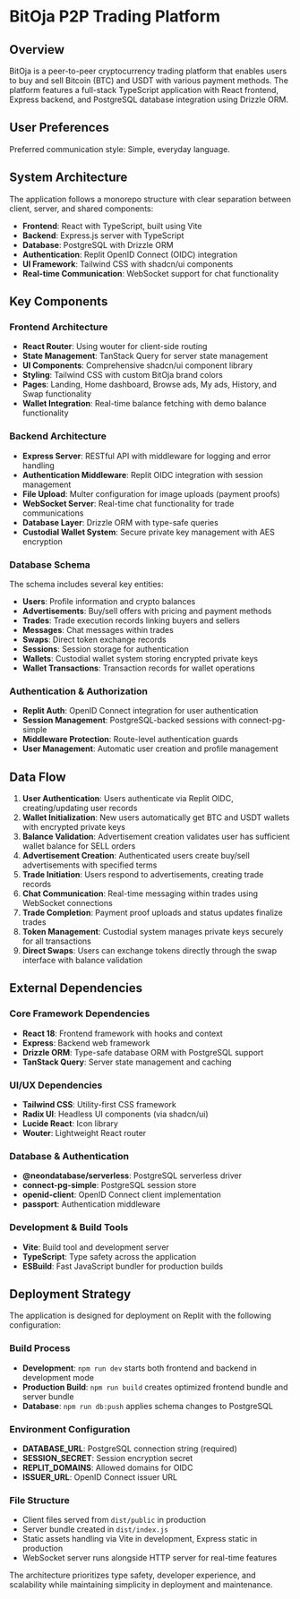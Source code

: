 # BitOja P2P Trading Platform

## Overview

BitOja is a peer-to-peer cryptocurrency trading platform that enables users to buy and sell Bitcoin (BTC) and USDT with various payment methods. The platform features a full-stack TypeScript application with React frontend, Express backend, and PostgreSQL database integration using Drizzle ORM.

## User Preferences

Preferred communication style: Simple, everyday language.

## System Architecture

The application follows a monorepo structure with clear separation between client, server, and shared components:

- **Frontend**: React with TypeScript, built using Vite
- **Backend**: Express.js server with TypeScript
- **Database**: PostgreSQL with Drizzle ORM
- **Authentication**: Replit OpenID Connect (OIDC) integration
- **UI Framework**: Tailwind CSS with shadcn/ui components
- **Real-time Communication**: WebSocket support for chat functionality

## Key Components

### Frontend Architecture
- **React Router**: Using wouter for client-side routing
- **State Management**: TanStack Query for server state management
- **UI Components**: Comprehensive shadcn/ui component library
- **Styling**: Tailwind CSS with custom BitOja brand colors
- **Pages**: Landing, Home dashboard, Browse ads, My ads, History, and Swap functionality
- **Wallet Integration**: Real-time balance fetching with demo balance functionality

### Backend Architecture
- **Express Server**: RESTful API with middleware for logging and error handling
- **Authentication Middleware**: Replit OIDC integration with session management
- **File Upload**: Multer configuration for image uploads (payment proofs)
- **WebSocket Server**: Real-time chat functionality for trade communications
- **Database Layer**: Drizzle ORM with type-safe queries
- **Custodial Wallet System**: Secure private key management with AES encryption

### Database Schema
The schema includes several key entities:
- **Users**: Profile information and crypto balances
- **Advertisements**: Buy/sell offers with pricing and payment methods
- **Trades**: Trade execution records linking buyers and sellers
- **Messages**: Chat messages within trades
- **Swaps**: Direct token exchange records
- **Sessions**: Session storage for authentication
- **Wallets**: Custodial wallet system storing encrypted private keys
- **Wallet Transactions**: Transaction records for wallet operations

### Authentication & Authorization
- **Replit Auth**: OpenID Connect integration for user authentication
- **Session Management**: PostgreSQL-backed sessions with connect-pg-simple
- **Middleware Protection**: Route-level authentication guards
- **User Management**: Automatic user creation and profile management

## Data Flow

1. **User Authentication**: Users authenticate via Replit OIDC, creating/updating user records
2. **Wallet Initialization**: New users automatically get BTC and USDT wallets with encrypted private keys
3. **Balance Validation**: Advertisement creation validates user has sufficient wallet balance for SELL orders
4. **Advertisement Creation**: Authenticated users create buy/sell advertisements with specified terms
5. **Trade Initiation**: Users respond to advertisements, creating trade records
6. **Chat Communication**: Real-time messaging within trades using WebSocket connections
7. **Trade Completion**: Payment proof uploads and status updates finalize trades
8. **Token Management**: Custodial system manages private keys securely for all transactions
9. **Direct Swaps**: Users can exchange tokens directly through the swap interface with balance validation

## External Dependencies

### Core Framework Dependencies
- **React 18**: Frontend framework with hooks and context
- **Express**: Backend web framework
- **Drizzle ORM**: Type-safe database ORM with PostgreSQL support
- **TanStack Query**: Server state management and caching

### UI/UX Dependencies
- **Tailwind CSS**: Utility-first CSS framework
- **Radix UI**: Headless UI components (via shadcn/ui)
- **Lucide React**: Icon library
- **Wouter**: Lightweight React router

### Database & Authentication
- **@neondatabase/serverless**: PostgreSQL serverless driver
- **connect-pg-simple**: PostgreSQL session store
- **openid-client**: OpenID Connect client implementation
- **passport**: Authentication middleware

### Development & Build Tools
- **Vite**: Build tool and development server
- **TypeScript**: Type safety across the application
- **ESBuild**: Fast JavaScript bundler for production builds

## Deployment Strategy

The application is designed for deployment on Replit with the following configuration:

### Build Process
- **Development**: `npm run dev` starts both frontend and backend in development mode
- **Production Build**: `npm run build` creates optimized frontend bundle and server bundle
- **Database**: `npm run db:push` applies schema changes to PostgreSQL

### Environment Configuration
- **DATABASE_URL**: PostgreSQL connection string (required)
- **SESSION_SECRET**: Session encryption secret
- **REPLIT_DOMAINS**: Allowed domains for OIDC
- **ISSUER_URL**: OpenID Connect issuer URL

### File Structure
- Client files served from `dist/public` in production
- Server bundle created in `dist/index.js`
- Static assets handling via Vite in development, Express static in production
- WebSocket server runs alongside HTTP server for real-time features

The architecture prioritizes type safety, developer experience, and scalability while maintaining simplicity in deployment and maintenance.